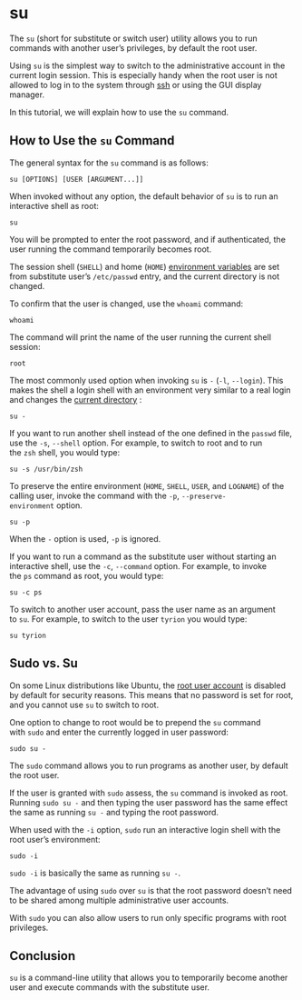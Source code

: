 # **su**

The `su` (short for substitute or switch user) utility allows you to run commands with another user’s privileges, by default the root user.

Using `su` is the simplest way to switch to the administrative account in the current login session. This is especially handy when the root user is not allowed to log in to the system through [ssh](https://linuxize.com/post/ssh-command-in-linux/) or using the GUI display manager.

In this tutorial, we will explain how to use the `su` command.

## **How to Use the** `su` Command

The general syntax for the `su` command is as follows:

```
su [OPTIONS] [USER [ARGUMENT...]]
```

When invoked without any option, the default behavior of `su` is to run an interactive shell as root:

```
su
```

You will be prompted to enter the root password, and if authenticated, the user running the command temporarily becomes root.

The session shell (`SHELL`) and home (`HOME`) [environment variables](https://linuxize.com/post/how-to-set-and-list-environment-variables-in-linux/) are set from substitute user’s `/etc/passwd` entry, and the current directory is not changed.

To confirm that the user is changed, use the `whoami` command:

```
whoami
```

The command will print the name of the user running the current shell session:

```
root
```

The most commonly used option when invoking `su` is `-` (`-l`, `--login`). This makes the shell a login shell with an environment very similar to a real login and changes the [current directory](https://linuxize.com/post/current-working-directory/) :

```
su -
```

If you want to run another shell instead of the one defined in the `passwd` file, use the `-s`, `--shell` option. For example, to switch to root and to run the `zsh` shell, you would type:

```
su -s /usr/bin/zsh
```

To preserve the entire environment (`HOME`, `SHELL`, `USER`, and `LOGNAME`) of the calling user, invoke the command with the `-p`, `--preserve-environment` option.

```
su -p
```

When the `-` option is used, `-p` is ignored.

If you want to run a command as the substitute user without starting an interactive shell, use the `-c`, `--command` option. For example, to invoke the `ps` command as root, you would type:

```
su -c ps
```

To switch to another user account, pass the user name as an argument to `su`. For example, to switch to the user `tyrion` you would type:

```
su tyrion
```

## **Sudo vs. Su**

On some Linux distributions like Ubuntu, the [root user account](https://linuxize.com/post/how-to-enable-and-disable-root-user-account-in-ubuntu/) is disabled by default for security reasons. This means that no password is set for root, and you cannot use `su` to switch to root.

One option to change to root would be to prepend the `su` command with `sudo` and enter the currently logged in user password:

```
sudo su -
```


The `sudo` command allows you to run programs as another user, by default the root user.

If the user is granted with `sudo` assess, the `su` command is invoked as root. Running `sudo su -` and then typing the user password has the same effect the same as running `su -` and typing the root password.

When used with the `-i` option, `sudo` run an interactive login shell with the root user’s environment:

```
sudo -i
```

`sudo -i` is basically the same as running `su -`.

The advantage of using `sudo` over `su` is that the root password doesn’t need to be shared among multiple administrative user accounts.

With `sudo` you can also allow users to run only specific programs with root privileges.

## **Conclusion**

`su` is a command-line utility that allows you to temporarily become another user and execute commands with the substitute user.
